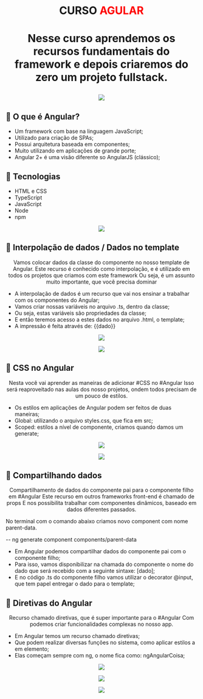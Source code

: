# <P align="center">**CURSO <font color="red">AGULAR</font>**</P>

# <p align="center">Nesse curso aprendemos os recursos fundamentais do framework e depois criaremos do zero um projeto fullstack.<p>

 <p align="center">
<img src="https://user-images.githubusercontent.com/79487813/169174026-26ebb9ac-1fb4-4949-913a-11551fafa700.png"/></P>

## 📝 O que é Angular?

- Um framework com base na linguagem JavaScript;
- Utilizado para criação de SPAs;
- Possui arquitetura baseada em componentes;
- Muito utilizando em aplicações de grande porte;
- Angular 2+ é uma visão diferente so AngularJS (clássico);

## 📝 Tecnologias

- HTML e CSS
- TypeScript
- JavaScript
- Node
- npm

 <p align="center">
<img src="https://user-images.githubusercontent.com/79487813/167973345-8988dcdc-0b90-49c6-a584-3b6d2045df9a.png"/></P>

## 📝 Interpolação de dados / Dados no template

<p align="center">Vamos colocar dados da classe do componente no nosso template de Angular.
Este recurso é conhecido como interpolação, e é utilizado em todos os projetos que criamos com este framework
Ou seja, é um assunto muito importante, que você precisa dominar</p>

- A interpolação de dados é um recurso que vai nos ensinar a trabalhar com os componentes do Angular;
- Vamos criar nossas variáveis no arquivo .ts, dentro da classe;
- Ou seja, estas variáveis são propriedades da classe;
- E então teremos acesso a estes dados no arquivo .html, o template;
- A impressão é feita através de: {{dado}}

 <p align="center">
<img src="https://user-images.githubusercontent.com/79487813/169178385-e1ef24ff-280b-43d6-b066-cc71cfb4e8ec.png"/></P>

 <p align="center">
<img src="https://user-images.githubusercontent.com/79487813/169178187-5dcdc55e-d3f8-4ffd-ac64-e3e21915f2a2.png"/></P>

## 📝 CSS no Angular
<p align="center">Nesta você vai aprender as maneiras de adicionar #CSS no #Angular
Isso será reaproveitado nas aulas dos nosso projetos, ondem todos precisam de um pouco de estilos.</p>

- Os estilos em aplicações de Angular podem ser feitos de duas maneiras;
- Global: utilizando o arquivo styles.css, que fica em src;
- Scoped: estilos a nível de componente, criamos quando damos um generate;

 <p align="center">
<img src="https://user-images.githubusercontent.com/79487813/169181980-49575082-745f-4639-9ea0-cf59a487983e.png"/></P>

 <p align="center">
<img src="https://user-images.githubusercontent.com/79487813/169182014-d5298bfd-8cb8-4af6-b02e-971007bc0cd3.png"/></P>

## 📝 Compartilhando dados
<p align="center"> Compartilhamento de dados do componente pai para o componente filho em #Angular
Este recurso em outros frameworks front-end é chamado de props
E nos possibilita trabalhar com componentes dinâmicos, baseado em dados diferentes passados.</p>

No terminal com o comando abaixo criamos novo component com nome parent-data.

-- ng generate component components/parent-data

- Em Angular podemos compartilhar dados do componente pai com o componente filho;
- Para isso, vamos disponibilizar na chamada do componente o nome do dado que será recebido com a seguinte sintaxe: [dado];
- E no código .ts do componente filho vamos utilizar o decorator @input, que tem papel entregar o dado para o template;

## 📝 Diretivas do Angular
<p align="center"> Recurso chamado diretivas, que é super importante para o #Angular Com podemos criar funcionalidades complexas no nosso app.</p>

- Em Angular temos um recurso chamado diretivas;
- Que podem realizar diversas funções no sistema, como aplicar estilos a em elemento;
- Elas começam sempre com ng, o nome fica como: ngAngularCoisa;

 <p align="center">
<img src="https://user-images.githubusercontent.com/79487813/169426021-4bfb2f3a-5db0-4c2f-b031-6926205fc3db.png"/></P>

 <p align="center">
<img src="https://user-images.githubusercontent.com/79487813/169426210-5ca030a8-a7b5-49c1-a71f-4f3f250f87ce.png"/></P>

 <p align="center">
<img src="https://user-images.githubusercontent.com/79487813/169426276-3ee1899d-bd7a-436f-a6d1-61a0c3cca650.png"/></P>

